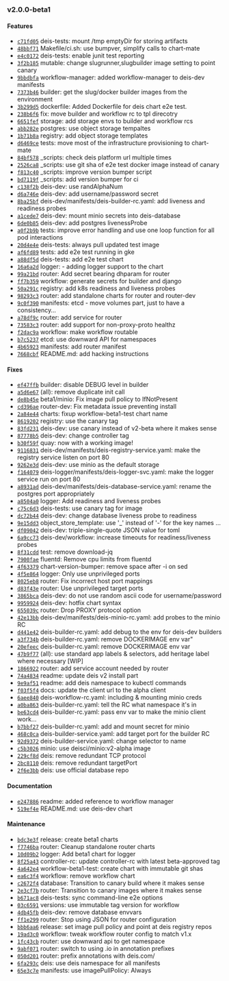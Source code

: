 ### v2.0.0-beta1

#### Features

 - [`c71fd05`](https://github.com/deis/charts/commit/c71fd0518bf4655eeb319286831d86e72747a9ba) deis-tests: mount /tmp emptyDir for storing artifacts
 - [`48bbf71`](https://github.com/deis/charts/commit/48bbf71e9f8d439bfdf713c66f04c6eb315e7e3e) Makefile/ci.sh: use bumpver, simplify calls to chart-mate
 - [`e4c0172`](https://github.com/deis/charts/commit/e4c0172bd4dd88a42c04306dc6474337dc210e14) deis-tests: enable junit test reporting
 - [`3f2b185`](https://github.com/deis/charts/commit/3f2b185d77c82847a953ca3c12168e6c8a5595e9) mutable: change slugrunner,slugbuilder image setting to point canary
 - [`9bbdbfa`](https://github.com/deis/charts/commit/9bbdbfa2ba75faa59d59004bf5c48044846cc38c) workflow-manager: added workflow-manager to deis-dev manifests
 - [`7373b46`](https://github.com/deis/charts/commit/7373b46444e00d2f6f665f61c1457d4c180aae71) builder: get the slug/docker builder images from the environment
 - [`3b299d5`](https://github.com/deis/charts/commit/3b299d5fa2510e03e4fa474ac6188bb97dbd416a) dockerfile: Added Dockerfile for deis chart e2e test.
 - [`238b6f6`](https://github.com/deis/charts/commit/238b6f684c80f030dd69f30a3ed950a60edd0903) fix: move builder and workflow rc to tpl direcotry
 - [`6651fef`](https://github.com/deis/charts/commit/6651fefd4baa9bf333b9c6de030255e086a5969c) storage: add storage envs to builder and workflow rcs
 - [`abb282e`](https://github.com/deis/charts/commit/abb282e42e3c26e74110a0fcd9845adcef824c1d) postgres: use object storage tempaltes
 - [`1b71b8a`](https://github.com/deis/charts/commit/1b71b8acf64334c471878c55e9509b716d9060eb) registry: add object storage templates
 - [`d6469ce`](https://github.com/deis/charts/commit/d6469ced90c650f3ed152972ff3959fd74b43fc4) tests: move most of the infrastructure provisioning to chart-mate
 - [`84bf578`](https://github.com/deis/charts/commit/84bf578988d9e96e6f96e5b08293eefd528fb66f) _scripts: check deis platform url multiple times
 - [`2526ca8`](https://github.com/deis/charts/commit/2526ca840fdd1faf9daabc17b0bd30fd67661dc5) _scripts: use git sha of e2e test docker image instead of canary
 - [`f813c40`](https://github.com/deis/charts/commit/f813c40526f98aab1adddb9b0a6122a5e72c08b2) _scripts: improve version bumper script
 - [`bd7119f`](https://github.com/deis/charts/commit/bd7119f0d5ad67ffe46f8bba32bb607279266fbc) _scripts: add version bumper for ci
 - [`c138f2b`](https://github.com/deis/charts/commit/c138f2bc77763af0d8ea8b0097ec3f3a2bbb1a3c) deis-dev: use randAlphaNum
 - [`d6a746e`](https://github.com/deis/charts/commit/d6a746e82b37393e8b5c359c532c123745e559f6) deis-dev: add username/password secret
 - [`8ba25bf`](https://github.com/deis/charts/commit/8ba25bf7c6c22dd9c12922907ae961f64cdd9ae0) deis-dev/manifests/deis-builder-rc.yaml: add liveness and readiness probes
 - [`a1cede7`](https://github.com/deis/charts/commit/a1cede7a52bda5b5885317778c9cd30540077c11) deis-dev: mount minio secrets into deis-database
 - [`6de0b85`](https://github.com/deis/charts/commit/6de0b851b4fb018b63667839d982a29f2bbf05b2) deis-dev: add postgres livenessProbe
 - [`a0f2b9b`](https://github.com/deis/charts/commit/a0f2b9b14c8fb7026d759dbcb1dadca440b29430) tests: improve error handling and use one loop function for all pod interactions
 - [`20d4e4e`](https://github.com/deis/charts/commit/20d4e4e850cb60ee69470c9281d9a439457b758b) deis-tests: always pull updated test image
 - [`af6fd89`](https://github.com/deis/charts/commit/af6fd89b1cc8f2ec14e3f39408983fecb01812ad) tests: add e2e test running in gke
 - [`a88df5d`](https://github.com/deis/charts/commit/a88df5db5c631b24eb0b83aa6b153997052515af) deis-tests: add e2e test chart
 - [`16a6a2d`](https://github.com/deis/charts/commit/16a6a2d3652ea8e747b52ae7b16c933d50bac1cb) logger: - adding logger support to the chart
 - [`99a21bd`](https://github.com/deis/charts/commit/99a21bd5f87b3b485ad427ea7ac239d1e1a1d214) router: Add secret bearing dhparam for router
 - [`ff7b359`](https://github.com/deis/charts/commit/ff7b359333d5afe3ea488e6fd3b95f7a8115934e) workflow: generate secrets for builder and django
 - [`50a291c`](https://github.com/deis/charts/commit/50a291c5cf6754c4b1b31f6bcc2a8150b1cc2f42) registry: add k8s readiness and liveness probes
 - [`98293c3`](https://github.com/deis/charts/commit/98293c35d2965cf45a4269a80d713fbf62551f22) router: add standalone charts for router and router-dev
 - [`9c0f390`](https://github.com/deis/charts/commit/9c0f3905318a11bf807e7aa8a5121f905f16e3ea) manifests: etcd - move volumes part, just to have a consistency…
 - [`a78df9c`](https://github.com/deis/charts/commit/a78df9c6befd5eee63d9d036d56fcd2d0b819846) router: add service for router
 - [`73583c3`](https://github.com/deis/charts/commit/73583c3c79410f407e68f3b4c8fa3e1f26630aa5) router: add support for non-proxy-proto healthz
 - [`f2dac9a`](https://github.com/deis/charts/commit/f2dac9a8c25a6344192a6c376c1d078b4b55c83d) workflow: make workflow routable
 - [`b7c5237`](https://github.com/deis/charts/commit/b7c52373e0b3e109a4cc2858e7664a71051bbc76) etcd: use downward API for namespaces
 - [`4b65923`](https://github.com/deis/charts/commit/4b6592345ab88daea04e1d7d12f14b716706b4cf) manifests: add router manifest
 - [`7668cbf`](https://github.com/deis/charts/commit/7668cbf48a2e1ea0990b9946e1ddc4fef672b0e3) README.md: add hacking instructions

#### Fixes

 - [`ef47ffb`](https://github.com/deis/charts/commit/ef47ffb12058e5d4b5f4cedac5cde126fda86353) builder: disable DEBUG level in builder
 - [`a5d6e67`](https://github.com/deis/charts/commit/a5d6e67551a0d637f07ff2d7695ea8ac46b4e0d1) (all): remove duplicate init call
 - [`de8b45e`](https://github.com/deis/charts/commit/de8b45e2b775d2b98b690050a5a042cf05550fd5) beta1/minio: Fix image pull policy to IfNotPresent
 - [`cd396ae`](https://github.com/deis/charts/commit/cd396ae4d6bff24c8bf83bf7e20e0c1651d30a9f) router-dev: Fix metadata issue preventing install
 - [`2a84e44`](https://github.com/deis/charts/commit/2a84e4459ca5433ba5fa179f543c59252ecfdd46) charts: fixup workflow-beta1-test chart name
 - [`8619202`](https://github.com/deis/charts/commit/861920226063dd6911b7093663b595562e72d791) registry:  use the canary tag
 - [`83fd231`](https://github.com/deis/charts/commit/83fd231405ab37e4dc4f2f2db37b79801e27c03c) deis-dev: use canary instead of v2-beta where it makes sense
 - [`87778b5`](https://github.com/deis/charts/commit/87778b5f5c13963df556cda394d64780285893d8) deis-dev: change controller tag
 - [`b30f59f`](https://github.com/deis/charts/commit/b30f59fe29d6bd40ddfea64950c6f2810c1e2ebd) quay: now with a working image!
 - [`9116831`](https://github.com/deis/charts/commit/9116831ea745c850abe49a8ff2080619bff1191c) deis-dev/manifests/deis-registry-service.yaml: make the registry service listen on port 80
 - [`9262e3d`](https://github.com/deis/charts/commit/9262e3dafeaf1616737e359bd08d129b00ce3f71) deis-dev: use minio as the default storage
 - [`f164079`](https://github.com/deis/charts/commit/f1640796e6fbc7e1268002633933667cbbacc2f2) deis-logger/manifests/deis-logger-svc.yaml: make the logger service run on port 80
 - [`a8931ad`](https://github.com/deis/charts/commit/a8931ad3715d896fc1001ca2b3c4b3b4457fea7d) deis-dev/manifests/deis-database-service.yaml: rename the postgres port appropriately
 - [`a8504a0`](https://github.com/deis/charts/commit/a8504a08f2580caa19c1ae14f9b838832b130c1e) logger: Add readiness and liveness probes
 - [`c75c6d3`](https://github.com/deis/charts/commit/c75c6d37441353a9f10d5c01cec8248885dedf8e) deis-tests: use canary tag for image
 - [`dc72b44`](https://github.com/deis/charts/commit/dc72b44847637f6f1b6ed026a158ed54c9444894) deis-dev: change database liveness probe to readiness
 - [`9e15dd3`](https://github.com/deis/charts/commit/9e15dd3fdcb1a07884c5f97cd661d257b174e521) object_store_template: use '_' instead of '-' for the key names …
 - [`df09042`](https://github.com/deis/charts/commit/df0904253aa9dd789a052b920dad24b7876667c8) deis-dev: triple-single-quote JSON value for toml
 - [`6a9cc73`](https://github.com/deis/charts/commit/6a9cc73997bea3ddff557f0d70fbd23f5e570f02) deis-dev/workflow: increase timeouts for readiness/liveness probes
 - [`8f31cdd`](https://github.com/deis/charts/commit/8f31cdd9645ce6845a876e81c4b69714084d1ac5) test: remove download-jq
 - [`7900fae`](https://github.com/deis/charts/commit/7900fae1c17e058d2d7a42cec4e07255568416a2) fluentd: Remove cpu limits from fluentd
 - [`4f63379`](https://github.com/deis/charts/commit/4f6337945fdf18132ac22ea8a1968fe63036b6c7) chart-version-bumper: remove space after -i on sed
 - [`4f5e864`](https://github.com/deis/charts/commit/4f5e864c8bcf2ff6be7ce4e86e9a182eb801e71f) logger: Only use unprivileged ports
 - [`8025eb8`](https://github.com/deis/charts/commit/8025eb8059aa07727746f5b1a4555de5c0cced5d) router: Fix incorrect host port mappings
 - [`d83f43e`](https://github.com/deis/charts/commit/d83f43e947e88d460ba6d8ae13b43d7fba9cacee) router: Use unprivileged target ports
 - [`3865bca`](https://github.com/deis/charts/commit/3865bca16366e7f8d8703fab12d038dc69ae1b1b) deis-dev: do not use random ascii code for username/password
 - [`9959924`](https://github.com/deis/charts/commit/99599243d407438916e51afdeb64902d65a042af) deis-dev: hotfix chart syntax
 - [`655039c`](https://github.com/deis/charts/commit/655039ce30e6cca6f422e0c270747851624b3ef6) router: Drop PROXY protocol option
 - [`42e13bb`](https://github.com/deis/charts/commit/42e13bb15ad4720ed189ddc35a8877d4b84a9934) deis-dev/manifests/deis-minio-rc.yaml: add probes to the minio RC
 - [`d441e42`](https://github.com/deis/charts/commit/d441e42901274f2486b9af6ec16995fc0f1d6f21) deis-builder-rc.yaml: add debug to the env for deis-dev builders
 - [`a3f734b`](https://github.com/deis/charts/commit/a3f734b00b05ba4c66f38c7b2c08d6c4b33bbd72) deis-builder-rc.yaml: remove DOCKERIMAGE env var"
 - [`20efeec`](https://github.com/deis/charts/commit/20efeecf8ca5280a4ca8875cccb3227ab0530dc8) deis-builder-rc.yaml: remove DOCKERIMAGE env var
 - [`47b9f77`](https://github.com/deis/charts/commit/47b9f778481bcd7808c4bdf2b8422278ac6a32f2) (all): use standard app labels & selectors, add heritage label where necessary [WIP]
 - [`1866922`](https://github.com/deis/charts/commit/1866922396dd38fdc03be82e1ffe631299094154) router: add service account needed by router
 - [`74a4834`](https://github.com/deis/charts/commit/74a483456a137507cc0d8f3b906aa9823986b663) readme: update deis v2 install part
 - [`9e9af51`](https://github.com/deis/charts/commit/9e9af51d7f78745f4e200af067133b1eec687d5a) readme: add deis namespace to kubectl commands
 - [`f03f5f4`](https://github.com/deis/charts/commit/f03f5f4e1179381c1c4e726e6185a9c750400521) docs: update the client url to the alpha client
 - [`6aee840`](https://github.com/deis/charts/commit/6aee8403c739cfcf6bd3f75a55b134c13a11d9ef) deis-workflow-rc.yaml: including & mounting minio creds
 - [`a0ba863`](https://github.com/deis/charts/commit/a0ba86398a7e83d14a69f548fca0d24051081b44) deis-builder-rc.yaml: tell the RC what namespace it's in
 - [`be63cd4`](https://github.com/deis/charts/commit/be63cd4e10a0ef17e5446b7dd129221930edcd59) deis-builder-rc.yaml: pass env var to make the minio client work…
 - [`b7bbf27`](https://github.com/deis/charts/commit/b7bbf275696b45dcb78f7acd1a7e1b13ab6f71d3) deis-builder-rc.yaml: add and mount secret for minio
 - [`468c0ca`](https://github.com/deis/charts/commit/468c0caa58d86de490b27d169920450c377bba3a) deis-builder-service.yaml: add target port for the builder RC
 - [`92d9372`](https://github.com/deis/charts/commit/92d93727fd98cf2ce505660659b45b17ef3aa94a) deis-builder-service.yaml: change selector to name
 - [`c5b3026`](https://github.com/deis/charts/commit/c5b30264098568dea6b76d7c74464b543cf3aac7) minio: use deisci/minio:v2-alpha image
 - [`229cf8d`](https://github.com/deis/charts/commit/229cf8d55e2b035c8ea311334ec0cb9ca0179b54) deis: remove redundant TCP protocol
 - [`2bc8110`](https://github.com/deis/charts/commit/2bc81100dbc87ea50c8a0b50393cd385f2c6d0e0) deis: remove redundant targetPort
 - [`2f6e3bb`](https://github.com/deis/charts/commit/2f6e3bb137293f0a7017f85b012a818b630a8040) deis: use official database repo

#### Documentation

 - [`e247886`](https://github.com/deis/charts/commit/e247886098fe42093a1c78984b70de37714cdafd) readme: added reference to workflow manager
 - [`519ef4e`](https://github.com/deis/charts/commit/519ef4e0d12d7dbd9244138e365f7a700c407c57) README.md: use deis-dev chart

#### Maintenance

 - [`bdc3e3f`](https://github.com/deis/charts/commit/bdc3e3f1c14edc0369bee9994d74d4d1587b4c5f) release: create beta1 charts
 - [`f7746ba`](https://github.com/deis/charts/commit/f7746ba564a4cb74de1907062c7a9e60e7e2977e) router: Cleanup standalone router charts
 - [`10d09b2`](https://github.com/deis/charts/commit/10d09b2e25d7e7b5264093a2fb5ca9fd553c8584) logger: Add beta1 chart for logger
 - [`8f25a43`](https://github.com/deis/charts/commit/8f25a43a124ba1f93f07d0b9e3244b3162e51322) controller-rc: update controller-rc with latest beta-approved tag
 - [`4a642e4`](https://github.com/deis/charts/commit/4a642e4dccf8c183f81371cb6ac9fd9e31ab78ee) workflow-beta1-test: create chart with immutable git shas
 - [`ea6c3f4`](https://github.com/deis/charts/commit/ea6c3f4b61ce00236466abdc5bf47e697d457dc4) workflow: remove workflow chart
 - [`c2672f4`](https://github.com/deis/charts/commit/c2672f4bc5fcc515a7b1722dd6f0b00f1f6e05b4) database: Transition to canary build where it makes sense
 - [`2e3cf7b`](https://github.com/deis/charts/commit/2e3cf7b3485dc428734508d1bc17cb7d52d9361e) router: Transition to canary images where it makes sense
 - [`b671ac8`](https://github.com/deis/charts/commit/b671ac86dfb2f6d5cc97e18ea919fb8dfac343ed) deis-tests: sync command-line e2e options
 - [`03c6591`](https://github.com/deis/charts/commit/03c6591af8ad081f956a0c95123f0db2593d9394) versions: use immutable tag version for workflow
 - [`4db45fb`](https://github.com/deis/charts/commit/4db45fb4c9502f951077382b3abc81479fa0d30f) deis-dev: remove database envvars
 - [`ff1e299`](https://github.com/deis/charts/commit/ff1e299b5af494f9cbdf98c1e8892047917e188d) router: Stop using JSON for router configuration
 - [`bbb6aa6`](https://github.com/deis/charts/commit/bbb6aa6af50d6a663ab8dace3412da82c9c9ed09) release: set image pull policy and point at deis registry repos
 - [`19ad3c0`](https://github.com/deis/charts/commit/19ad3c07fb3bd10b7cb5ce008c198ea3738efcc6) workflow: tweak workflow router config to match v1.x
 - [`1fc43cb`](https://github.com/deis/charts/commit/1fc43cb6f63e343b64d961dd43fddcdaefa6a82d) router: use downward api to get namespace
 - [`9abf071`](https://github.com/deis/charts/commit/9abf071e2c796e27523668d8fa1479109bb9a587) router: switch to using .io in annotation prefixes
 - [`050d201`](https://github.com/deis/charts/commit/050d201686b08f8d7326b832aee549c1c87eb585) router: prefix annotations with deis.com/
 - [`6fa293c`](https://github.com/deis/charts/commit/6fa293c1f0bed3ab8b756a6f469b048f9130f16c) deis: use deis namespace for all manifests
 - [`65e3c7e`](https://github.com/deis/charts/commit/65e3c7eaa6babf2dafeae2ee401fc4da06c69dbb) manifests: use imagePullPolicy: Always
